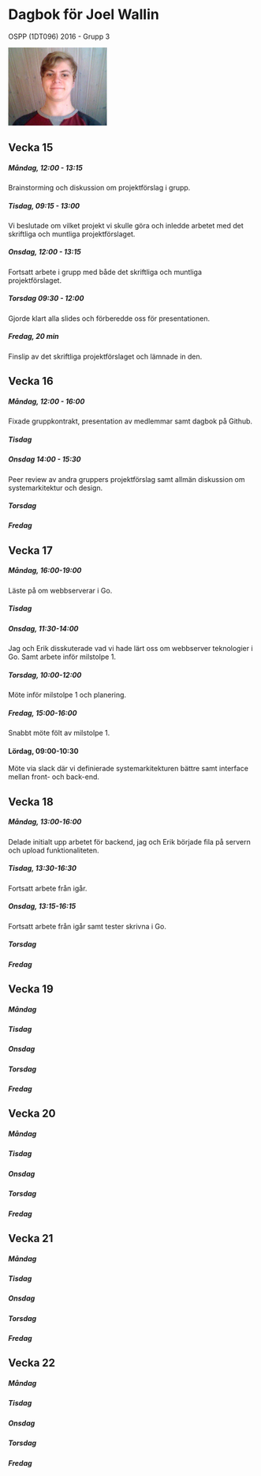 # Dagbok för Joel Wallin

OSPP (1DT096) 2016 - Grupp 3

<img src="../images/Joel.jpg" width="200">

## Vecka 15

##### Måndag, 12:00 - 13:15
Brainstorming och diskussion om projektförslag i grupp.

##### Tisdag, 09:15 - 13:00
Vi beslutade om vilket projekt vi skulle göra och inledde arbetet med det skriftliga och muntliga projektförslaget.

##### Onsdag, 12:00 - 13:15
Fortsatt arbete i grupp med både det skriftliga och muntliga projektförslaget.

##### Torsdag 09:30 - 12:00
Gjorde klart alla slides och förberedde oss för presentationen.

##### Fredag, 20 min
Finslip av det skriftliga projektförslaget och lämnade in den.

## Vecka 16

##### Måndag, 12:00 - 16:00
Fixade gruppkontrakt, presentation av medlemmar samt dagbok på Github.

##### Tisdag

##### Onsdag 14:00 - 15:30
Peer review av andra gruppers projektförslag samt allmän diskussion om systemarkitektur och design.

##### Torsdag

##### Fredag


## Vecka 17

##### Måndag, 16:00-19:00
Läste på om webbserverar i Go.

##### Tisdag

##### Onsdag, 11:30-14:00
Jag och Erik disskuterade vad vi hade lärt oss om webbserver teknologier i Go. Samt arbete inför milstolpe 1.

##### Torsdag, 10:00-12:00
Möte inför milstolpe 1 och planering.

##### Fredag, 15:00-16:00
Snabbt möte fölt av milstolpe 1.

#### Lördag, 09:00-10:30
Möte via slack där vi definierade systemarkitekturen bättre samt interface mellan front- och back-end.

## Vecka 18

##### Måndag, 13:00-16:00
Delade initialt upp arbetet för backend, jag och Erik började fila på servern och upload funktionaliteten.

##### Tisdag, 13:30-16:30
Fortsatt arbete från igår.

##### Onsdag, 13:15-16:15
Fortsatt arbete från igår samt tester skrivna i Go.

##### Torsdag

##### Fredag

## Vecka 19

##### Måndag

##### Tisdag

##### Onsdag

##### Torsdag

##### Fredag

## Vecka 20

##### Måndag

##### Tisdag

##### Onsdag

##### Torsdag

##### Fredag

## Vecka 21

##### Måndag

##### Tisdag

##### Onsdag

##### Torsdag

##### Fredag

## Vecka 22

##### Måndag

##### Tisdag

##### Onsdag

##### Torsdag

##### Fredag
